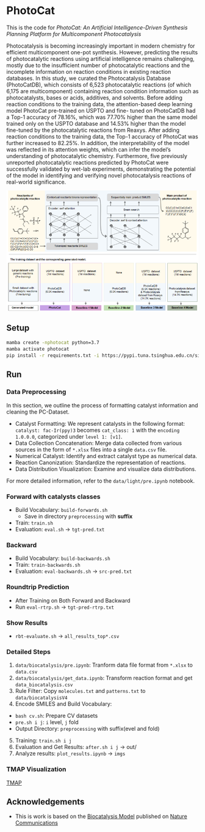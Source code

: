 # PhotoCat

This is the code for *PhotoCat: An Artificial Intelligence-Driven Synthesis Planning Platform for Multicomponent Photocatalysis*

Photocatalysis is becoming increasingly important in modern chemistry for efficient multicomponent one-pot synthesis. However, predicting the results of photocatalytic reactions using artificial intelligence remains challenging, mostly due to the insufficient number of photocatalytic reactions and the incomplete information on reaction conditions in existing reaction databases. In this study, we curated the Photocatalysis Database (PhotoCatDB), which consists of 6,523 photocatalytic reactions (of which 6,175 are multicomponent) containing reaction condition information such as photocatalysts, bases or acids, additives, and solvents. Before adding reaction conditions to the training data, the attention-based deep learning model PhotoCat pre-trained on USPTO and fine- tuned on PhotoCatDB had a Top-1 accuracy of 78.16%, which was 77.70% higher than the same model trained only on the USPTO database and 14.53% higher than the model fine-tuned by the photocatalytic reactions from Reaxys. After adding reaction conditions to the training data, the Top-1 accuracy of PhotoCat was further increased to 82.25%. In addition, the interpretability of the model was reflected in its attention weights, which can infer the model’s understanding of photocatalytic chemistry. Furthermore, five previously unreported photocatalytic reactions predicted by PhotoCat were successfully validated by wet-lab experiments, demonstrating the potential of the model in identifying and verifying novel photocatalysis reactions of real-world significance.

![Flow Chart](FlowChart.jpg)

## Setup

```bash
mamba create -nphotocat python=3.7
mamba activate photocat
pip install -r requirements.txt -i https://pypi.tuna.tsinghua.edu.cn/simple
```

## Run

### Data Preprocessing

In this section, we outline the process of formatting catalyst information and cleaning the PC-Dataset.

- Catalyst Formatting: We represent catalysts in the following format: `catalyst: fac-Ir(ppy)3` becomes `cat_class: 1` with the `encoding 1.0.0.0`, categorized under `level 1: [v1]`.
- Data Collection Concatenation: Merge data collected from various sources in the form of `*.xlsx` files into a single `data.csv` file.
- Numerical Catalyst: Identify and extract catalyst type as numerical data.
- Reaction Canonization: Standardize the representation of reactions.
- Data Distribution Visualization: Examine and visualize data distributions.

For more detailed information, refer to the `data/light/pre.ipynb` notebook.

### Forward with catalysts classes

- Build Vocabulary: `build-forwards.sh`
  - Save in directory `preprocessing` with **suffix**
- Train: `train.sh`
- Evaluation: `eval.sh` -> `tgt-pred.txt`

### Backward

- Build Vocabulary: `build-backwards.sh`
- Train: `train-backwards.sh`
- Evaluation: `eval-backwards.sh` -> `src-pred.txt`

### Roundtrip Prediction

- After Training on Both Forward and Backward
- Run `eval-rtrp.sh` -> `tgt-pred-rtrp.txt`

### Show Results

- `rbt-evaluate.sh` -> `all_results_top*.csv`

### Detailed Steps

1. `data/biocatalysis/pre.ipynb`: Tranform data file format from `*.xlsx` to `data.csv`
2. `data/biocatalysis/get_data.ipynb`: Transform reaction format and get `data_biocatalysis.csv`
3. Rule Filter: Copy `molecules.txt` and `patterns.txt` to `data/biocatalysisV4`
4. Encode SMILES and Build Vocabulary:
  - `bash cv.sh`: Prepare CV datasets
  - `pre.sh i j`: `i` level, `j` fold
  - Output Directory: `preprocessing` with suffix(evel and fold)
5. Training: `train.sh i j`
6. Evaluation and Get Results: `after.sh i j` -> out/
7. Analyze results: `plot_results.ipynb` -> `imgs`

### TMAP Visualization

[TMAP](cluster_tmap/TMAP.ipynb)

## Acknowledgements

- This is work is based on the [Biocatalysis Model](https://github.com/rxn4chemistry/biocatalysis-model) published on [Nature Communications](https://doi.org/10.1038/s41467-022-28536-w)